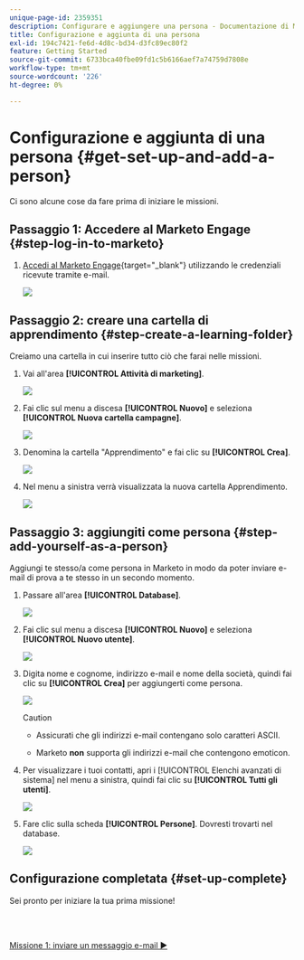 ```yaml
---
unique-page-id: 2359351
description: Configurare e aggiungere una persona - Documentazione di Marketo - Documentazione del prodotto
title: Configurazione e aggiunta di una persona
exl-id: 194c7421-fe6d-4d8c-bd34-d3fc89ec80f2
feature: Getting Started
source-git-commit: 6733bca40fbe09fd1c5b6166aef7a74759d7808e
workflow-type: tm+mt
source-wordcount: '226'
ht-degree: 0%

---
```


# Configurazione e aggiunta di una persona {#get-set-up-and-add-a-person}

Ci sono alcune cose da fare prima di iniziare le missioni.

## Passaggio 1: Accedere al Marketo Engage {#step-log-in-to-marketo}

1. [Accedi al Marketo Engage](https://app.marketo.com){target="_blank"} utilizzando le credenziali ricevute tramite e-mail.

   ![](assets/get-set-up-and-add-a-person-1.png)

## Passaggio 2: creare una cartella di apprendimento {#step-create-a-learning-folder}

Creiamo una cartella in cui inserire tutto ciò che farai nelle missioni.

1. Vai all&#39;area **[!UICONTROL Attività di marketing]**.

   ![](assets/get-set-up-and-add-a-person-2.png)

1. Fai clic sul menu a discesa **[!UICONTROL Nuovo]** e seleziona **[!UICONTROL Nuova cartella campagne]**.

   ![](assets/get-set-up-and-add-a-person-3.png)

1. Denomina la cartella &quot;Apprendimento&quot; e fai clic su **[!UICONTROL Crea]**.

   ![](assets/get-set-up-and-add-a-person-4.png)

1. Nel menu a sinistra verrà visualizzata la nuova cartella Apprendimento.

   ![](assets/get-set-up-and-add-a-person-5.png)

## Passaggio 3: aggiungiti come persona {#step-add-yourself-as-a-person}

Aggiungi te stesso/a come persona in Marketo in modo da poter inviare e-mail di prova a te stesso in un secondo momento.

1. Passare all&#39;area **[!UICONTROL Database]**.

   ![](assets/get-set-up-and-add-a-person-6.png)

1. Fai clic sul menu a discesa **[!UICONTROL Nuovo]** e seleziona **[!UICONTROL Nuovo utente]**.

   ![](assets/get-set-up-and-add-a-person-7.png)

1. Digita nome e cognome, indirizzo e-mail e nome della società, quindi fai clic su **[!UICONTROL Crea]** per aggiungerti come persona.

   ![](assets/get-set-up-and-add-a-person-8.png)

   >[!CAUTION]
   >
   >* Assicurati che gli indirizzi e-mail contengano solo caratteri ASCII.
   >
   >* Marketo **non** supporta gli indirizzi e-mail che contengono emoticon.

1. Per visualizzare i tuoi contatti, apri i [!UICONTROL Elenchi avanzati di sistema] nel menu a sinistra, quindi fai clic su **[!UICONTROL Tutti gli utenti]**.

   ![](assets/get-set-up-and-add-a-person-9.png)

1. Fare clic sulla scheda **[!UICONTROL Persone]**. Dovresti trovarti nel database.

   ![](assets/get-set-up-and-add-a-person-10.png)

## Configurazione completata {#set-up-complete}

Sei pronto per iniziare la tua prima missione!

<br> 

[Missione 1: inviare un messaggio e-mail ►](/help/marketo/getting-started/quick-wins/send-an-email.md)

